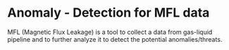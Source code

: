 # Anomaly - Detection for MFL data
MFL (Magnetic Flux Leakage) is a tool to collect a data from gas-liquid pipeline and to further analyze it to detect the potential anomalies/threats. 
